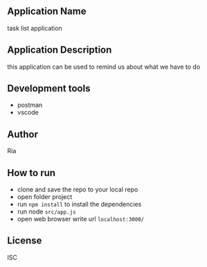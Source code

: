 ## Application Name
task list application

## Application Description
this application can be used to remind us about what we have to do

## Development tools
- postman
- vscode

## Author 
Ria

## How to run
- clone and save the repo to your local repo
- open folder project
- run ``` npm install ``` to install the dependencies
- run node ```src/app.js```
- open web browser write url ```localhost:3000/```

## License
ISC
